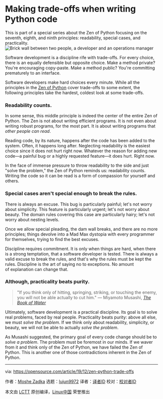 [#]: collector: (lujun9972)
[#]: translator: ( )
[#]: reviewer: ( )
[#]: publisher: ( )
[#]: url: ( )
[#]: subject: (Making trade-offs when writing Python code)
[#]: via: (https://opensource.com/article/19/12/zen-python-trade-offs)
[#]: author: (Moshe Zadka https://opensource.com/users/moshez)

Making trade-offs when writing Python code
======
This is part of a special series about the Zen of Python focusing on the
seventh, eighth, and ninth principles: readability, special cases, and
practicality.
![Brick wall between two people, a developer and an operations manager][1]

Software development is a discipline rife with trade-offs. For every choice, there is an equally defensible but opposite choice. Make a method private? You're encouraging copy-paste. Make a method public? You're committing prematurely to an interface.

Software developers make hard choices every minute. While all the principles in the [Zen of Python][2] cover trade-offs to some extent, the following principles take the hardest, coldest look at some trade-offs.

### Readability counts.

In some sense, this middle principle is indeed the center of the entire Zen of Python. The Zen is not about writing efficient programs. It is not even about writing robust programs, for the most part. It is about writing programs that _other people can read_.

Reading code, by its nature, happens after the code has been added to the system. Often, it happens long after. Neglecting readability is the easiest choice since it does not hurt right now. Whatever the reason for adding new code—a painful bug or a highly requested feature—it does hurt. Right now.

In the face of immense pressure to throw readability to the side and just "solve the problem," the Zen of Python reminds us: readability counts. Writing the code so it can be read is a form of compassion for yourself and others.

### Special cases aren't special enough to break the rules.

There is always an excuse. This bug is particularly painful; let's not worry about simplicity. This feature is particularly urgent; let's not worry about beauty. The domain rules covering this case are particularly hairy; let's not worry about nesting levels.

Once we allow special pleading, the dam wall breaks, and there are no more principles; things devolve into a Mad Max dystopia with every programmer for themselves, trying to find the best excuses.

Discipline requires commitment. It is only when things are hard, when there is a strong temptation, that a software developer is tested. There is always a valid excuse to break the rules, and that's why the rules must be kept the rules. Discipline is the art of saying no to exceptions. No amount of explanation can change that.

### Although, practicality beats purity.

> "If you think only of hitting, springing, striking, or touching the enemy, you will not be able actually to cut him."
>  — Miyamoto Musashi, _[The Book of Water][3]_

Ultimately, software development is a practical discipline. Its goal is to solve real problems, faced by real people. Practicality beats purity: above all else, we must _solve the problem_. If we think only about readability, simplicity, or beauty, we will not be able to actually _solve the problem_.

As Musashi suggested, the primary goal of every code change should be to _solve a problem_. The problem must be foremost in our minds. If we waver from it and think only of the Zen of Python, we have failed the Zen of Python. This is another one of those contradictions inherent in the Zen of Python.

--------------------------------------------------------------------------------

via: https://opensource.com/article/19/12/zen-python-trade-offs

作者：[Moshe Zadka][a]
选题：[lujun9972][b]
译者：[译者ID](https://github.com/译者ID)
校对：[校对者ID](https://github.com/校对者ID)

本文由 [LCTT](https://github.com/LCTT/TranslateProject) 原创编译，[Linux中国](https://linux.cn/) 荣誉推出

[a]: https://opensource.com/users/moshez
[b]: https://github.com/lujun9972
[1]: https://opensource.com/sites/default/files/styles/image-full-size/public/lead-images/devops_confusion_wall_questions.png?itok=zLS7K2JG (Brick wall between two people, a developer and an operations manager)
[2]: https://www.python.org/dev/peps/pep-0020/
[3]: https://en.wikipedia.org/wiki/The_Book_of_Five_Rings#The_Book_of_Water
